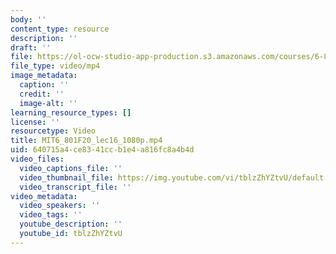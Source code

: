 ```yaml
---
body: ''
content_type: resource
description: ''
draft: ''
file: https://ol-ocw-studio-app-production.s3.amazonaws.com/courses/6-801-machine-vision-fall-2020/mit6_801f20_lec16_1080p_360p_16_9.mp4
file_type: video/mp4
image_metadata:
  caption: ''
  credit: ''
  image-alt: ''
learning_resource_types: []
license: ''
resourcetype: Video
title: MIT6_801F20_lec16_1080p.mp4
uid: 640715a4-ce83-41cc-b1e4-a816fc8a4b4d
video_files:
  video_captions_file: ''
  video_thumbnail_file: https://img.youtube.com/vi/tblzZhYZtvU/default.jpg
  video_transcript_file: ''
video_metadata:
  video_speakers: ''
  video_tags: ''
  youtube_description: ''
  youtube_id: tblzZhYZtvU
---
```

